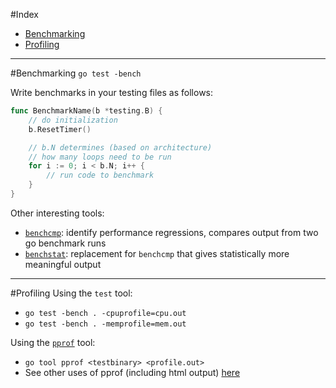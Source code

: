 #Index
- [Benchmarking](#bench)
- [Profiling](#profile)

***

#<a name=bench>Benchmarking</a>
`go test -bench`

Write benchmarks in your testing files as follows:

```go
func BenchmarkName(b *testing.B) {
    // do initialization
    b.ResetTimer()

    // b.N determines (based on architecture)
    // how many loops need to be run
    for i := 0; i < b.N; i++ {
        // run code to benchmark
    }
}
```

Other interesting tools:
- [`benchcmp`](http://godoc.org/github.com/Go-zh/tools/cmd/benchcmp): identify performance regressions, compares output from two go benchmark runs
- [`benchstat`](https://godoc.org/rsc.io/benchstat): replacement for `benchcmp` that gives statistically more meaningful output

***

#<a name=profile>Profiling</a>
Using the `test` tool:
- `go test -bench . -cpuprofile=cpu.out`
- `go test -bench . -memprofile=mem.out`

Using the [`pprof`](https://golang.org/pkg/net/http/pprof/) tool:
- `go tool pprof <testbinary> <profile.out>`
- See other uses of pprof (including html output) [here](http://blog.golang.org/profiling-go-programs)
